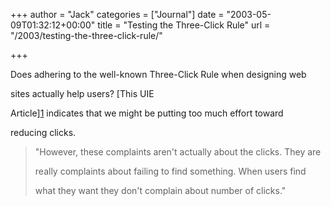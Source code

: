 +++
author = "Jack"
categories = ["Journal"]
date = "2003-05-09T01:32:12+00:00"
title = "Testing the Three-Click Rule"
url = "/2003/testing-the-three-click-rule/"

+++

Does adhering to the well-known Three-Click Rule when designing web
  

  
sites actually help users? [This UIE
  

  
Article][1] indicates that we might be putting too much effort toward
  

  
reducing clicks.



> "However, these complaints aren't actually about the clicks. They are
> 
> really complaints about failing to find something. When users find
> 
> what they want they don't complain about number of clicks."</blockquote>

 [1]: //www.uie.com/Articles/three_click_rule.htm"